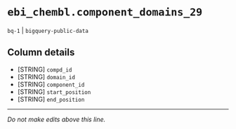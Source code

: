 # `ebi_chembl.component_domains_29`
`bq-1` | `bigquery-public-data`

## Column details
* [STRING]    `compd_id`
* [STRING]    `domain_id`
* [STRING]    `component_id`
* [STRING]    `start_position`
* [STRING]    `end_position`

-------------------------------------------------------------------------------
*Do not make edits above this line.*
